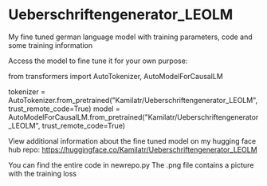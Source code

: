 # Ueberschriftengenerator_LEOLM
My fine tuned german language model with training parameters, code and some training information

Access the model to fine tune it for your own purpose: 

from transformers import AutoTokenizer, AutoModelForCausalLM

tokenizer = AutoTokenizer.from_pretrained("Kamilatr/Ueberschriftengenerator_LEOLM", trust_remote_code=True) model = AutoModelForCausalLM.from_pretrained("Kamilatr/Ueberschriftengenerator_LEOLM", trust_remote_code=True)

View additional information about the fine tuned model on my hugging face hub repo: https://huggingface.co/Kamilatr/Ueberschriftengenerator_LEOLM

You can find the entire code in newrepo.py
The .png file contains a picture with the training loss
